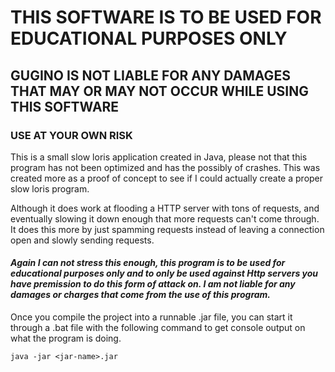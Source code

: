 # THIS SOFTWARE IS TO BE USED FOR EDUCATIONAL PURPOSES ONLY

## GUGINO IS NOT LIABLE FOR ANY DAMAGES THAT MAY OR MAY NOT OCCUR WHILE USING THIS SOFTWARE

### USE AT YOUR OWN RISK

This is a small slow loris application created in Java, please not that this program has not been optimized
and has the possibly of crashes. This was created more as a proof of concept to see if I could actually create
a proper slow loris program.

Although it does work at flooding a HTTP server with tons of requests, and eventually slowing it down enough that more
requests can't come through. It does this more by just spamming requests instead of leaving a connection open and slowly
sending requests.

#### *Again I can not stress this enough, this program is to be used for educational purposes only and to only be used against Http servers you have premission to do this form of attack on. I am not liable for any damages or charges that come from the use of this program.*

Once you compile the project into a runnable .jar file, you can start it through
a .bat file with the following command to get console output on what the program is doing.

```batch
java -jar <jar-name>.jar
```
